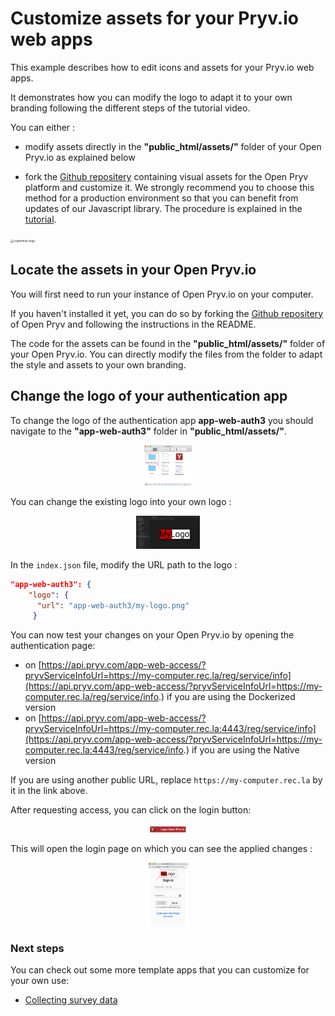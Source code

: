 # Customize assets for your Pryv.io web apps

This example describes how to edit icons and assets for your Pryv.io web apps. 

It demonstrates how you can modify the logo to adapt it to your own branding following the different steps of the tutorial video.

You can either :
- modify assets directly in the **"public_html/assets/"** folder of your Open Pryv.io as explained below

- fork the [Github repositery](https://github.com/pryv/assets-open-pryv.io) containing visual assets for the Open Pryv platform and customize it. We strongly recommend you to choose this method for a production environment so that you can benefit from updates of our Javascript library. The procedure is explained in the [tutorial](customize-assets/tutorial.md).


<img src="images/customize-logo.png" alt="customize-logo" style="zoom:33%;" />


## Locate the assets in your Open Pryv.io

You will first need to run your instance of Open Pryv.io on your computer. 

If you haven't installed it yet, you can do so by forking the [Github repositery](https://github.com/pryv/open-pryv.io) of Open Pryv and following the instructions in the README.

The code for the assets can be found in the **"public_html/assets/"** folder of your Open Pryv.io. You can directly modify the files from the folder to adapt the style and assets to your own branding.

## Change the logo of your authentication app

To change the logo of the authentication app **app-web-auth3** you should navigate to the **"app-web-auth3"** folder in **"public_html/assets/"**.

<p align="center">
  <img src="images/change-logo.png" alt="change-logo" style="zoom:10%;" />
</p>

You can change the existing logo into your own logo :

<p align="center">
  <img src="images/my-logo.png" alt="my-logo" style="zoom:10%;" />
</p>

In the `index.json` file, modify the URL path to the logo :
```json
"app-web-auth3": {
   	"logo": {
   	  "url": "app-web-auth3/my-logo.png" 
     }
```

You can now test your changes on your Open Pryv.io by opening the authentication page: 
- on [https://api.pryv.com/app-web-access/?pryvServiceInfoUrl=https://my-computer.rec.la/reg/service/info](https://api.pryv.com/app-web-access/?pryvServiceInfoUrl=https://my-computer.rec.la/reg/service/info.) if you are using the Dockerized version
- on [https://api.pryv.com/app-web-access/?pryvServiceInfoUrl=https://my-computer.rec.la:4443/reg/service/info](https://api.pryv.com/app-web-access/?pryvServiceInfoUrl=https://my-computer.rec.la:4443/reg/service/info.) if you are using the Native version

If you are using another public URL, replace `https://my-computer.rec.la` by it in the link above.

After requesting access, you can click on the login button:

<p align="center">
  <img src="images/login-open-pryv.png" alt="login-open-pryv" style="zoom:10%;" />
</p>

This will open the login page on which you can see the applied changes :

<p align="center">
  <img src="images/new-logo.png" alt="new-logo" style="zoom:10%;" />
</p>


### Next steps

You can check out some more template apps that you can customize for your own use:
- [Collecting survey data](collect-survey-data)
